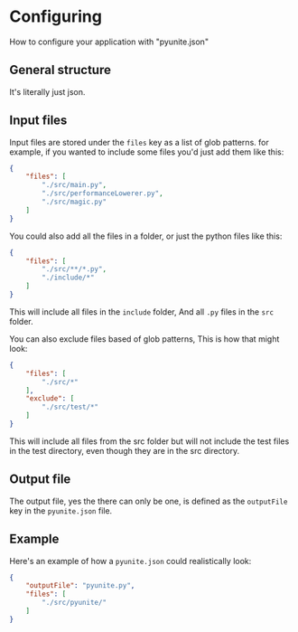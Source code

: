 # Configuring

How to configure your application with "pyunite.json"

## General structure

It's literally just json.

## Input files

Input files are stored under the `files` key as a list of glob patterns.
for example, if you wanted to include some files you'd just add them like this:
```json
{
    "files": [
        "./src/main.py",
        "./src/performanceLowerer.py",
        "./src/magic.py"
    ]
}
```
You could also add all the files in a folder, or just the python files like this:
```json
{
    "files": [
        "./src/**/*.py",
        "./include/*"
    ]
}
```
This will include all files in the `include` folder, And all `.py` files in the `src` folder.

You can also exclude files based of glob patterns, This is how that might look:
```json
{
    "files": [
        "./src/*"
    ],
    "exclude": [
        "./src/test/*"
    ]
}
```
This will include all files from the src folder but will not include the test files in the test directory, even though they are in the src directory.

## Output file

The output file, yes the there can only be one, is defined as the `outputFile` key in the `pyunite.json` file.

## Example

Here's an example of how a `pyunite.json` could realistically look:
```json
{
    "outputFile": "pyunite.py",
    "files": [
        "./src/pyunite/"
    ]
}
```
